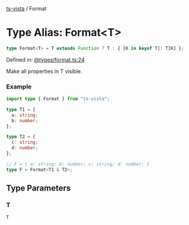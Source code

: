 [ts-vista](../README.md) / Format

# Type Alias: Format\<T\>

```ts
type Format<T> = T extends Function ? T : { [K in keyof T]: T[K] };
```

Defined in: [@types/format.ts:24](https://github.com/alpheustangs/ts-vista/blob/eab8284f4120b255476b7a6b3bf20303d7fc4744/package/src/@types/format.ts#L24)

Make all properties in T visible.

### Example

```ts
import type { Format } from "ts-vista";

type T1 = {
  a: string;
  b: number;
};

type T2 = {
  c: string;
  d: number;
};

// F = { a: string; b: number; c: string; d: number; }
type F = Format<T1 & T2>;
```

## Type Parameters

### T

`T`
